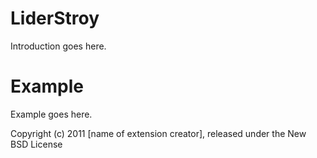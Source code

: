 LiderStroy
==========

Introduction goes here.


Example
=======

Example goes here.


Copyright (c) 2011 [name of extension creator], released under the New BSD License
